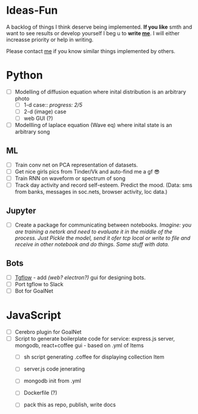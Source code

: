 # Ideas-Fun
A backlog of things I think deserve being implemented. **If you like** smth and want to see results or develop yourself I beg u to **write [me](lykov.tech)**.  I will either increasse priority or help in writing. 

Please contact [me](lykov.tech) if you know similar things implemented by others.

# Python
- [ ] Modelling of diffusion equation where inital distribution is an arbitrary photo
  - [ ] 1-d case:: _progress: 2/5_
  - [ ] 2-d (image) case
  - [ ] web GUI (?)
  
- [ ] Modellling of laplace equation (Wave eq) where inital state is an arbitrary song

## ML
- [ ] Train conv net on PCA representation of datasets.
- [ ] Get nice girls pics from Tinder/Vk and auto-find me a gf 😎
- [ ] Train RNN on waveform or spectrum of song
- [ ] Track day activity and record self-esteem. Predict the mood. (Data: sms from banks, messages in soc.nets, browser activity, loc data.)

## Jupyter
- [ ] Create a package for communicating between notebooks.
    *Imagine: you are training a netork and need to evaluate it in the middle of the process. Just Pickle the model, send it ofer tcp local or write to file and receive in other notebook and do things. Same stuff with data.*

## Bots
- [ ] [Tgflow](http://github.com/DaniloZZZ/tgflow)  - add _(web? electron?)_ gui for designing bots.  
- [ ] Port tgflow to Slack
- [ ] Bot for GoalNet

# JavaScript
- [ ] Cerebro plugin for GoalNet
- [ ] Script to generate boilerplate code for service: express.js server, mongodb, react+coffee gui - based on .yml of Items
  - [ ] sh script generating .coffee for displaying collection Item
  - [ ] server.js code jenerating
  - [ ] mongodb init from .yml
  - [ ] Dockerfile (?)
  - [ ] pack this as repo, publish, write docs
  
